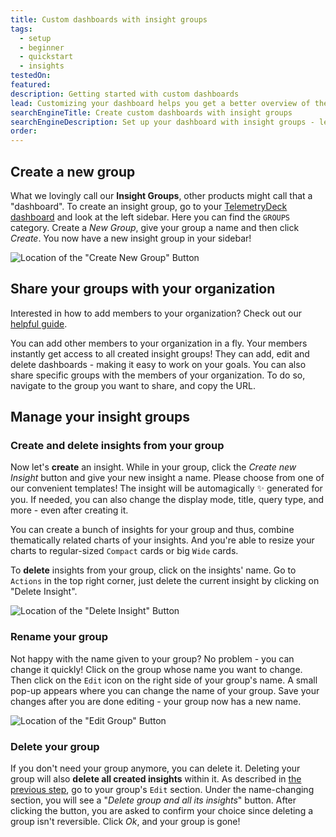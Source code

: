 ```yaml
---
title: Custom dashboards with insight groups
tags:
  - setup
  - beginner
  - quickstart
  - insights
testedOn:
featured: 
description: Getting started with custom dashboards
lead: Customizing your dashboard helps you get a better overview of the signals you are most interested in - so let's have a look at how to configure them!
searchEngineTitle: Create custom dashboards with insight groups
searchEngineDescription: Set up your dashboard with insight groups - leading to better decision making and faster reaction time on your end.
order:
---
```


## Create a new group

What we lovingly call our **Insight Groups**, other products might call that a "dashboard". To create an insight group, go to your [TelemetryDeck dashboard](https://dashboard.telemetrydeck.com/) and look at the left sidebar. Here you can find the `GROUPS` category. Create a _New Group_, give your group a name and then click _Create_. You now have a new insight group in your sidebar!

![Location of the "Create New Group" Button](/docs/images/location-create-group.PNG)

## Share your groups with your organization

Interested in how to add members to your organization? Check out our [helpful guide](/docs/articles/invite-members-to-organization/).

You can add other members to your organization in a fly. Your members instantly get access to all created insight groups! They can add, edit and delete dashboards - making it easy to work on your goals.
You can also share specific groups with the members of your organization. To do so, navigate to the group you want to share, and copy the URL.

## Manage your insight groups

### Create and delete insights from your group

Now let's **create** an insight. While in your group, click the _Create new Insight_ button and give your new insight a name. Please choose from one of our convenient templates! The insight will be automagically ✨ generated for you. If needed, you can also change the display mode, title, query type, and more - even after creating it.

You can create a bunch of insights for your group and thus, combine thematically related charts of your insights. And you're able to resize your charts to regular-sized `Compact` cards or big `Wide` cards.

To **delete** insights from your group, click on the insights' name. Go to `Actions` in the top right corner, just delete the current insight by clicking on "Delete Insight".

![Location of the "Delete Insight" Button](/docs/images/location-edit-insight.PNG)

### Rename your group

Not happy with the name given to your group? No problem - you can change it quickly! Click on the group whose name you want to change. Then click on the `Edit` icon on the right side of your group's name. A small pop-up appears where you can change the name of your group. Save your changes after you are done editing - your group now has a new name.

![Location of the "Edit Group" Button](/docs/images/location-edit-group.PNG)

### Delete your group

If you don't need your group anymore, you can delete it. Deleting your group will also **delete all created insights** within it. As described in [the previous step](#rename-your-group), go to your group's `Edit` section. Under the name-changing section, you will see a "_Delete group and all its insights_" button. After clicking the button, you are asked to confirm your choice since deleting a group isn't reversible. Click _Ok_, and your group is gone!